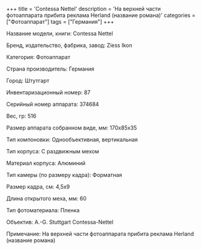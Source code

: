 +++
title = 'Contessa Nettel'
description = 'На верхней части фотоаппарата прибита реклама Herland (название романа)'
categories = ["Фотоаппарат"]
tags = ["Германия"]
+++

Название модели, книги: Contessa Nettel

Бренд, издательство, фабрика, завод: Ziess Ikon

Категория: Фотоаппарат

Страна производитель: Германия

Город: Штутгарт

Инвентаризационный номер: 87

Серийный номер аппарата: 374684

Вес, гр: 516

Размер аппарата  собранном виде, мм: 170x85x35

Тип компоновки: Однообъективная, вертикальная

Тип корпуса: С раздвижным мехом

Материал корпуса: Алюминий

Тип камеры (по размеру кадра): Форматная

Размер кадра, см: 4,5x9

Длина открытого меха, мм: 60

Тип фотоматериала: Пленка

Объектив: A.-G. Stuttgart Contessa-Nettel

Примечание: На верхней части фотоаппарата прибита реклама Herland (название романа)

